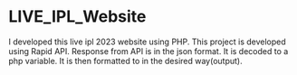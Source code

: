 # LIVE_IPL_Website
I developed this live ipl 2023 website using PHP.
This project is developed using Rapid API. Response from API is in the json format. It is decoded to a php variable. It is then formatted to in the desired way(output).  
